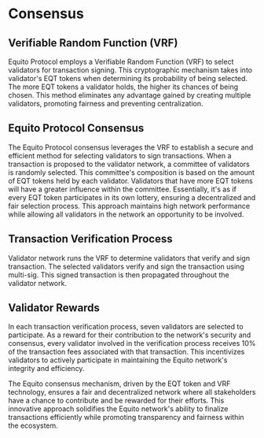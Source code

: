 # Consensus

## Verifiable Random Function (VRF)

Equito Protocol employs a Verifiable Random Function (VRF) to select validators for transaction signing. This cryptographic mechanism takes into validator's EQT tokens when determining its probability of being selected. The more EQT tokens a validator holds, the higher its chances of being chosen. This method eliminates any advantage gained by creating multiple validators, promoting fairness and preventing centralization.

## Equito Protocol Consensus

The Equito Protocol consensus leverages the VRF to establish a secure and efficient method for selecting validators to sign transactions. When a transaction is proposed to the validator network, a committee of validators is randomly selected. This committee's composition is based on the amount of EQT tokens held by each validator. Validators that have more EQT tokens will have a greater influence within the committee. Essentially, it's as if every EQT token participates in its own lottery, ensuring a decentralized and fair selection process. This approach maintains high network performance while allowing all validators in the network an opportunity to be involved.

## Transaction Verification Process

Validator network runs the VRF to determine validators that verify and sign transaction. The selected validators verify and sign the transaction using multi-sig. This signed transaction is then propagated throughout the validator network.

## Validator Rewards

In each transaction verification process, seven validators are selected to participate. As a reward for their contribution to the network's security and consensus, every validator involved in the verification process receives 10% of the transaction fees associated with that transaction. This incentivizes validators to actively participate in maintaining the Equito network's integrity and efficiency.

The Equito consensus mechanism, driven by the EQT token and VRF technology, ensures a fair and decentralized network where all stakeholders have a chance to contribute and be rewarded for their efforts. This innovative approach solidifies the Equito network's ability to finalize transactions efficiently while promoting transparency and fairness within the ecosystem.
